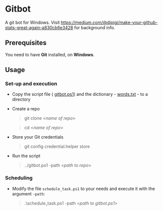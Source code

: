 # Gitbot

A git bot for Windows. Visit https://medium.com/@djpjgj/make-your-github-stats-great-again-a830cb6e3428 for background info.

## Prerequisites

You need to have **Git** installed, on **Windows**.

## Usage

### Set-up and execution

* Copy the script file ( [gitbot.ps1](https://github.com/perjo927/gitbot/blob/master/gitbot.ps1)) and the dictionary - [words.txt](https://github.com/perjo927/gitbot/blob/master/words.txt) - to a directory

* Create a repo
    > git clone <*name of repo*>

    > cd <*name of repo*>

* Store your Git credentials
   > git config credential.helper store

* Run the script
    > ../gitbot.ps1 -path <*path to repo*>

### Scheduling

* Modify the file `schedule_task.ps1` to your needs and execute it with the argument `-path`:
    > .\schedule_task.ps1 -path <*path to gitbot.ps1*>
